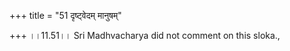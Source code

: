 +++
title = "51 दृष्ट्वेदम् मानुषम्"

+++
।।11.51।। Sri Madhvacharya did not comment on this sloka.,
